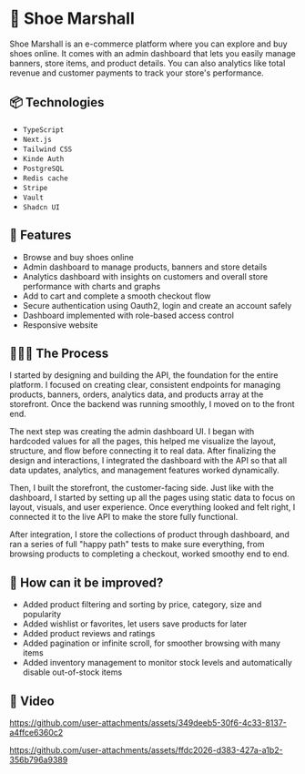 # 👟 Shoe Marshall

Shoe Marshall is an e-commerce platform where you can explore and buy shoes online. It comes with an admin dashboard that lets you easily manage banners, store items, and product details. You can also analytics like total revenue and customer payments to track your store's performance. 

## 📦 Technologies

- `TypeScript`
- `Next.js`
- `Tailwind CSS`
- `Kinde Auth`
- `PostgreSQL`
- `Redis cache`
- `Stripe`
- `Vault`
- `Shadcn UI`

## 🦄 Features

- Browse and buy shoes online
- Admin dashboard to manage products, banners and store details
- Analytics dashboard with insights on customers and overall store performance with charts and graphs
- Add to cart and complete a smooth checkout flow
- Secure authentication using Oauth2, login and create an account safely
- Dashboard implemented with role-based access control
- Responsive website

## 👨🏻‍🍳 The Process

I started by designing and building the API, the foundation for the entire platform. I focused on creating clear, consistent endpoints for managing products, banners, orders, analytics data, and products array at the storefront. Once the backend was running smoothly, I moved on to the front end.

The next step was creating the admin dashboard UI. I began with hardcoded values for all the pages, this helped me visualize the layout, structure, and flow before connecting it to real data. After finalizing the design and interactions, I integrated the dashboard with the API so that all data updates, analytics, and management features worked dynamically.

Then, I built the storefront, the customer-facing side. Just like with the dashboard, I started by setting up all the pages using static data to focus on layout, visuals, and user experience. Once everything looked and felt right, I connected it to the live API to make the store fully functional. 

After integration, I store the collections of product through dashboard, and ran a series of full "happy path" tests to make sure everything, from browsing products to completing a checkout, worked smoothy end to end.

## 💭 How can it be improved? 

- Added product filtering and sorting by price, category, size and popularity
- Added wishlist or favorites, let users save products for later
- Added product reviews and ratings
- Added pagination or infinite scroll, for smoother browsing with many items
- Added inventory management to monitor stock levels and automatically disable out-of-stock items

## 🍿 Video

https://github.com/user-attachments/assets/349deeb5-30f6-4c33-8137-a4ffce6360c2

https://github.com/user-attachments/assets/ffdc2026-d383-427a-a1b2-356b796a9389

